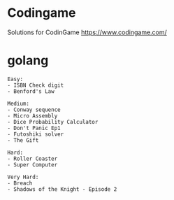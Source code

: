 # Codingame
Solutions for CodinGame https://www.codingame.com/

# golang
	Easy:
	- ISBN Check digit
	- Benford's Law
	
	Medium:
	- Conway sequence
	- Micro Assembly
	- Dice Probability Calculator
	- Don't Panic Ep1
	- Futoshiki solver
	- The Gift

	Hard:
	- Roller Coaster
	- Super Computer

	Very Hard:
	- Breach
	- Shadows of the Knight - Episode 2

